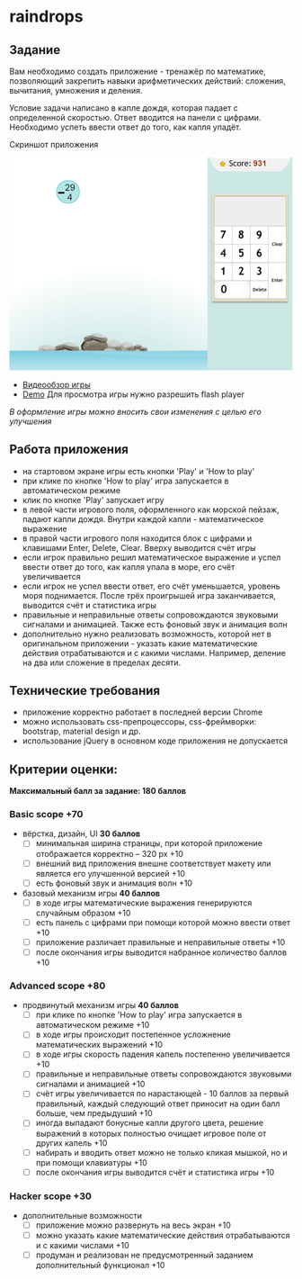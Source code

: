# raindrops

## Задание

Вам необходимо создать приложение - тренажёр по математике, позволяющий закрепить навыки арифметических действий: сложения, вычитания, умножения и деления.

Условие задачи написано в капле дождя, которая падает с определенной скоростью. Ответ вводится на панели с цифрами. Необходимо успеть ввести ответ до того, как капля упадёт.

Скриншот приложения

![Screenshot](images/raindrops.png)
- [Видеообзор игры](https://youtu.be/YDzeM8R4d24)
- [Demo](https://www.to14.com/game.php?id=4d486a66950d8#)
Для просмотра игры нужно разрешить flash player

*В оформление игры можно вносить свои изменения с целью его улучшения*

## Работа приложения

- на стартовом экране игры есть кнопки 'Play' и 'How to play'
- при клике по кнопке 'How to play' игра запускается в автоматическом режиме
- клик по кнопке 'Play' запускает игру
- в левой части игрового поля, оформленного как морской пейзаж, падают капли дождя. Внутри каждой капли - математическое выражение
- в правой части игрового поля находится блок с цифрами и клавишами Enter, Delete, Clear. Вверху выводится счёт игры
- если игрок правильно решил математическое выражение и успел ввести ответ до того, как капля упала в море, его счёт увеличивается
- если игрок не успел ввести ответ, его счёт уменьшается, уровень моря поднимается. После трёх проигрышей игра заканчивается, выводится счёт и статистика игры
- правильные и неправильные ответы сопровождаются звуковыми сигналами и анимацией. Также есть фоновый звук и анимация волн
- дополнительно нужно реализовать возможность, которой нет в оригинальном приложении - указать какие математические действия отрабатываются и с какими числами. Например, деление на два или сложение в пределах десяти.

## Технические требования

- приложение корректно работает в последней версии Chrome
- можно использовать css-препроцессоры, css-фреймворки: bootstrap, material design и др.
- использование jQuery в основном коде приложения не допускается

## Критерии оценки:

**Максимальный балл за задание: 180 баллов**

### Basic scope +70
- вёрстка, дизайн, UI **30 баллов**
  - [ ] минимальная ширина страницы, при которой приложение отображается корректно – 320 рх +10
  - [ ] внешний вид приложения внешне соответствует макету или является его улучшенной версией +10
  - [ ] есть фоновый звук и анимация волн +10
- базовый механизм игры **40 баллов**
  - [ ] в ходе игры математические выражения генерируются случайным образом +10
  - [ ] есть панель с цифрами при помощи которой можно ввести ответ +10
  - [ ] приложение различает правильные и неправильные ответы +10 
  - [ ] после окончания игры выводится набранное количество баллов +10

### Advanced scope +80
- продвинутый механизм игры **40 баллов**
  - [ ] при клике по кнопке 'How to play' игра запускается в автоматическом режиме +10
  - [ ] в ходе игры происходит постепенное усложнение математических выражений +10
  - [ ] в ходе игры скорость падения капель постепенно увеличивается +10
  - [ ] правильные и неправильные ответы сопровождаются звуковыми сигналами и анимацией +10
  - [ ] счёт игры увеличивается по нарастающей - 10 баллов за первый правильный, каждый следующий ответ приносит на один балл больше, чем предыдуший +10
  - [ ] иногда выпадают бонусные капли другого цвета, решение выражений в которых полностью очищает игровое поле от других капель +10
  - [ ] набирать и вводить ответ можно не только кликая мышкой, но и при помощи клавиатуры +10
  - [ ] после окончания игры выводится счёт и статистика игры +10

### Hacker scope +30
- дополнительные возможности
  - [ ] приложение можно развернуть на весь экран +10
  - [ ] можно указать какие математические действия отрабатываются и с какими числами +10
  - [ ] продуман и реализован не предусмотренный заданием дополнительный функционал +10